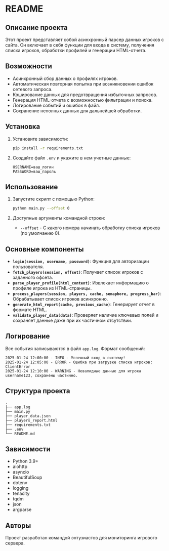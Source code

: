 # README

## Описание проекта
Этот проект представляет собой асинхронный парсер данных игроков с сайта. Он включает в себя функции для входа в систему, получения списка игроков, обработки профилей и генерации HTML-отчета.

## Возможности
- Асинхронный сбор данных о профилях игроков.
- Автоматическая повторная попытка при возникновении ошибок сетевого запроса.
- Кэширование данных для предотвращения избыточных запросов.
- Генерация HTML-отчета с возможностью фильтрации и поиска.
- Логирование событий и ошибок в файл.
- Сохранение неполных данных для дальнейшей обработки.

## Установка
1. Установите зависимости:

    ```bash
    pip install -r requirements.txt
    ```

2. Создайте файл `.env` и укажите в нем учетные данные:

    ```plaintext
    USERNAME=ваш_логин
    PASSWORD=ваш_пароль
    ```

## Использование
1. Запустите скрипт с помощью Python:

    ```bash
    python main.py --offset 0
    ```

2. Доступные аргументы командной строки:
    - `--offset` - С какого номера начинать обработку списка игроков (по умолчанию 0).

## Основные компоненты
- **`login(session, username, password)`**: Функция для авторизации пользователя.
- **`fetch_players(session, offset)`**: Получает список игроков с заданного офсета.
- **`parse_player_profile(html_content)`**: Извлекает информацию о профиле игрока из HTML-страницы.
- **`process_players(session, players, cache, semaphore, progress_bar)`**: Обрабатывает список игроков асинхронно.
- **`generate_html_report(cache, previous_cache)`**: Генерирует отчет в формате HTML.
- **`validate_player_data(data)`**: Проверяет наличие ключевых полей и сохраняет данные даже при их частичном отсутствии.

## Логирование
Все события записываются в файл `app.log`. Формат сообщений:

```plaintext
2025-01-24 12:00:00 - INFO - Успешный вход в систему!
2025-01-24 12:05:00 - ERROR - Ошибка при загрузке списка игроков: ClientError
2025-01-24 12:10:00 - WARNING - Невалидные данные для игрока username123, сохранены частично.
```

## Структура проекта
```
.
├── app.log
├── main.py
├── player_data.json
├── players_report.html
├── requirements.txt
├── .env
└── README.md
```

## Зависимости
- Python 3.9+
- aiohttp
- asyncio
- BeautifulSoup
- dotenv
- logging
- tenacity
- tqdm
- json
- argparse

## Авторы
Проект разработан командой энтузиастов для мониторинга игрового сервера.

